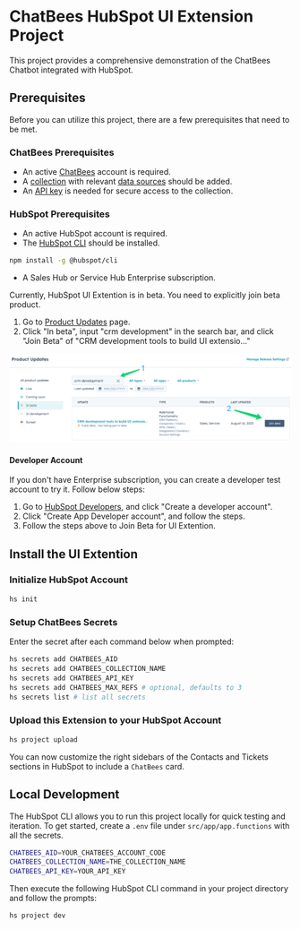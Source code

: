 # ChatBees HubSpot UI Extension Project

This project provides a comprehensive demonstration of the ChatBees Chatbot integrated with HubSpot.

## Prerequisites

Before you can utilize this project, there are a few prerequisites that need to be met.

### ChatBees Prerequisites
* An active [ChatBees](https://chatbees.ai) account is required.
* A [collection](https://docs.chatbees.ai/chatbees/web-app-references/manage-collections) with
relevant [data sources](https://docs.chatbees.ai/chatbees/web-app-references/manage-collections/data-sources)
should be added.
* An [API key](https://docs.chatbees.ai/chatbees/web-app-references/api-keys) is needed for secure access to the
collection.

### HubSpot Prerequisites
* An active HubSpot account is required.
* The [HubSpot CLI](https://www.npmjs.com/package/@hubspot/cli) should be installed.
```bash
npm install -g @hubspot/cli
```
* A Sales Hub or Service Hub Enterprise subscription.

Currently, HubSpot UI Extention is in beta. You need to explicitly join beta product.
1. Go to [Product Updates](https://app.hubspot.com/l/whats-new/betas) page.
2. Click "In beta", input "crm development" in the search bar, and click "Join Beta" of "CRM development tools to build UI extensio..."

![Opt in CRM Development Tools](https://github.com/ChatBees/chatbees-hubspot-ui-extension/blob/main/opt%20in%20CRM%20development%20tools.png)

#### Developer Account
If you don't have Enterprise subscription, you can create a developer test account to try it. Follow below steps:
1. Go to [HubSpot Developers](https://developers.hubspot.com/), and click "Create a developer account".
2. Click "Create App Developer account", and follow the steps.
3. Follow the steps above to Join Beta for UI Extention.

## Install the UI Extention

### Initialize HubSpot Account

```bash
hs init
```

### Setup ChatBees Secrets

Enter the secret after each command below when prompted:

```bash
hs secrets add CHATBEES_AID
hs secrets add CHATBEES_COLLECTION_NAME
hs secrets add CHATBEES_API_KEY
hs secrets add CHATBEES_MAX_REFS # optional, defaults to 3
hs secrets list # list all secrets
```

### Upload this Extension to your HubSpot Account

```bash
hs project upload
```

You can now customize the right sidebars of the Contacts and Tickets sections in HubSpot to include a `ChatBees` card.

## Local Development

The HubSpot CLI allows you to run this project locally for quick testing and iteration. To get started, create a `.env`
file under `src/app/app.functions` with all the secrets.

```bash
CHATBEES_AID=YOUR_CHATBEES_ACCOUNT_CODE
CHATBEES_COLLECTION_NAME=THE_COLLECTION_NAME
CHATBEES_API_KEY=YOUR_API_KEY
```

Then execute the following HubSpot CLI command in your project directory and follow the prompts:

```bash
hs project dev
```
